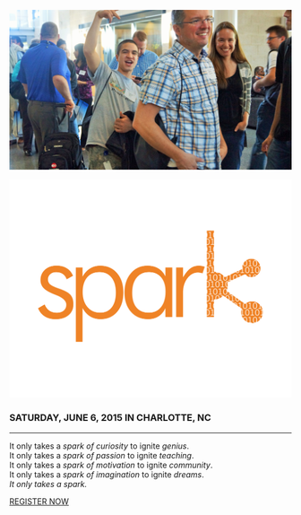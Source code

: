 ![Feature Image](https://raw.githubusercontent.com/SparkConfOrg/website-backup/2015/Pages/Images/1-Feature.jpg)

![Spark Conference Logo](https://raw.githubusercontent.com/SparkConfOrg/website-backup/2015/Pages/Images/1-Logo.png)

### SATURDAY, JUNE 6, 2015 IN CHARLOTTE, NC

---

It only takes a *spark of curiosity* to ignite *genius*.<br />
It only takes a *spark of passion* to ignite *teaching*.<br />
It only takes a *spark of motivation* to ignite *community*.<br />
It only takes a *spark of imagination* to ignite *dreams*.<br />
*It only takes a spark.*

[REGISTER NOW](http://sparkconf2015.eventbrite.com/?aff=sc)
